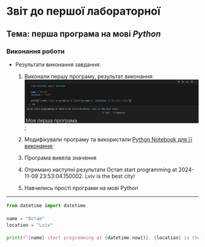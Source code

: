 # Звіт до першої лабораторної
## Тема: перша програма на мові *Python*

### Виконання роботи
- Результати виконання завдання:
    1. Виконали першу програму, результат виконання: ![alt](img1.png);
    1. Модифікували програму та використали [Python Notebook для її виконання](lab1.ipynb);
    
    
    
    1. Програма вивела значення
    1. Отримано наступні результати Остап start programming at 2024-11-09 23:53:04.150002. Lviv is the best city!
    1. Навчились прості програми на мові Python



___


```Python
from datetime import datetime

name = "Остап"
location = "Lviv"

print(f"{name} start programming at {datetime.now()}. {location} is the best city!")

```
